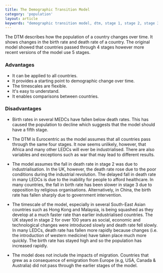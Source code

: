 ```yaml
---
title: The Demographic Transition Model
category: 'population'
layout: article
keywords: "demographic transition model, dtm, stage 1, stage 2, stage 3, stage 4, stage 5, birth rate, death rate, natural increase"
---
```


The DTM describes how the population of a country changes over time. It shows changes in the birth rate and death rate of a country. The original model showed that countries passed through 4 stages however more recent versions of the model use 5 stages.

### Advantages

- It can be applied to all countries.
- It provides a starting point to demographic change over time.
- The timescales are flexible.
- It's easy to understand.
- It enables comparisons between countries.

### Disadvantages

- Birth rates in several MEDCs have fallen below death rates. This has caused the population to decline which suggests that the model should have a fifth stage.

- The DTM is Eurocentric as the model assumes that all countries pass through the same four stages. It now seems unlikely, however, that Africa and many other LEDCs will ever be industrialised. There are also variables and exceptions such as war that may lead to different results.  

- The model assumes the fall in death rate in stage 2 was due to industrialisation. In the UK, however, the death rate rose due to the poor conditions during the industrial revolution. The delayed fall in death rate in many LEDCs is due to the inability for people to afford healthcare. In many countries, the fall in birth rate has been slower in stage 3 due to opposition by religious organisations. Alternatively, in China, the birth rate has fallen sharply due to government intervention. 

- The timescale of the model, especially in several South-East Asian countries such as Hong Kong and Malaysia, is being squashed as they develop at a much faster rate than earlier industrialised countries. The UK stayed in stage 2 for over 100 years as social, economic and technological changes were introduced slowly and death rate fell slowly. In many LEDCs, death rate has fallen more rapidly because changes (i.e. the introduction of western medicine) have taken place much more quickly. The birth rate has stayed high and so the population has increased rapidly. 

- The model does not include the impacts of migration. Countries that grew as a consequence of emigration from Europe (e.g, USA, Canada & Australia) did not pass through the earlier stages of the model. 